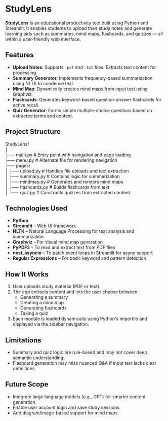 # StudyLens

**StudyLens** is an educational productivity tool built using Python and Streamlit. It enables students to upload their study notes and generate learning aids such as summaries, mind maps, flashcards, and quizzes — all within a user-friendly web interface.

## Features

- **Upload Notes**: Supports `.pdf` and `.txt` files. Extracts text content for processing.
- **Summary Generator**: Implements frequency-based summarization using NLTK to condense text.
- **Mind Map**: Dynamically creates mind maps from input text using Graphviz.
- **Flashcards**: Generates keyword-based question-answer flashcards for active recall.
- **Quiz Generator**: Forms simple multiple-choice questions based on extracted terms and context.

## Project Structure

StudyLens/ <br>
│<br>
├── main.py # Entry point with navigation and page loading <br>
├── menu.py # Alternate file for rendering navigation<br>
├── pages/<br>
│ ├── upload.py # Handles file uploads and text extraction<br>
│ ├── summary.py # Contains logic for summarization<br>
│ ├── mindmap.py # Generates and renders mind maps<br>
│ ├── flashcards.py # Builds flashcards from text<br>
│ └── quiz.py # Constructs quizzes from extracted content<br>

## Technologies Used

- **Python**
- **Streamlit** – Web UI framework
- **NLTK** – Natural Language Processing for text analysis and summarization
- **Graphviz** – For visual mind map generation
- **PyPDF2** – To read and extract text from PDF files
- **nest_asyncio** – To patch event loops in Streamlit for async support
- **Regular Expressions** – For basic keyword and pattern detection

## How It Works

1. User uploads study material (PDF or text).
2. The app extracts content and lets the user choose between:
   - Generating a summary
   - Creating a mind map
   - Generating flashcards
   - Taking a quiz
3. Each module is loaded dynamically using Python's importlib and displayed via the sidebar navigation.

## Limitations

- Summary and quiz logic are rule-based and may not cover deep semantic understanding.
- Flashcard generation may miss nuanced Q&A if input text lacks clear definitions.

## Future Scope

- Integrate large language models (e.g., GPT) for smarter content generation.
- Enable user account login and save study sessions.
- Add diagram/image-based support for mind maps.
